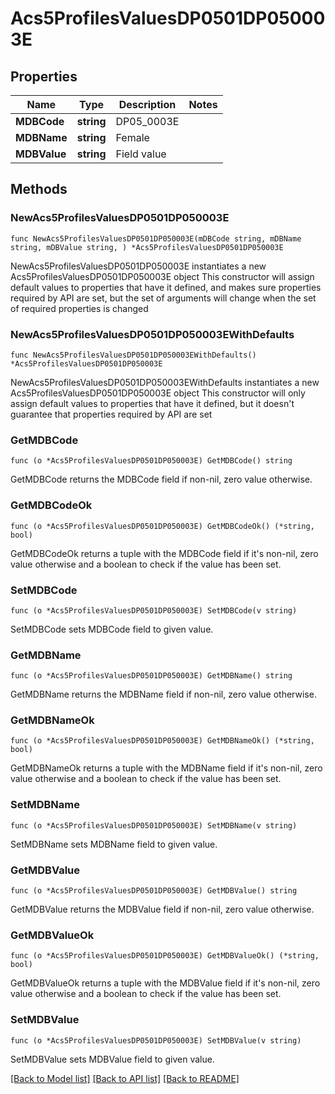 # Acs5ProfilesValuesDP0501DP050003E

## Properties

Name | Type | Description | Notes
------------ | ------------- | ------------- | -------------
**MDBCode** | **string** | DP05_0003E | 
**MDBName** | **string** | Female | 
**MDBValue** | **string** | Field value | 

## Methods

### NewAcs5ProfilesValuesDP0501DP050003E

`func NewAcs5ProfilesValuesDP0501DP050003E(mDBCode string, mDBName string, mDBValue string, ) *Acs5ProfilesValuesDP0501DP050003E`

NewAcs5ProfilesValuesDP0501DP050003E instantiates a new Acs5ProfilesValuesDP0501DP050003E object
This constructor will assign default values to properties that have it defined,
and makes sure properties required by API are set, but the set of arguments
will change when the set of required properties is changed

### NewAcs5ProfilesValuesDP0501DP050003EWithDefaults

`func NewAcs5ProfilesValuesDP0501DP050003EWithDefaults() *Acs5ProfilesValuesDP0501DP050003E`

NewAcs5ProfilesValuesDP0501DP050003EWithDefaults instantiates a new Acs5ProfilesValuesDP0501DP050003E object
This constructor will only assign default values to properties that have it defined,
but it doesn't guarantee that properties required by API are set

### GetMDBCode

`func (o *Acs5ProfilesValuesDP0501DP050003E) GetMDBCode() string`

GetMDBCode returns the MDBCode field if non-nil, zero value otherwise.

### GetMDBCodeOk

`func (o *Acs5ProfilesValuesDP0501DP050003E) GetMDBCodeOk() (*string, bool)`

GetMDBCodeOk returns a tuple with the MDBCode field if it's non-nil, zero value otherwise
and a boolean to check if the value has been set.

### SetMDBCode

`func (o *Acs5ProfilesValuesDP0501DP050003E) SetMDBCode(v string)`

SetMDBCode sets MDBCode field to given value.


### GetMDBName

`func (o *Acs5ProfilesValuesDP0501DP050003E) GetMDBName() string`

GetMDBName returns the MDBName field if non-nil, zero value otherwise.

### GetMDBNameOk

`func (o *Acs5ProfilesValuesDP0501DP050003E) GetMDBNameOk() (*string, bool)`

GetMDBNameOk returns a tuple with the MDBName field if it's non-nil, zero value otherwise
and a boolean to check if the value has been set.

### SetMDBName

`func (o *Acs5ProfilesValuesDP0501DP050003E) SetMDBName(v string)`

SetMDBName sets MDBName field to given value.


### GetMDBValue

`func (o *Acs5ProfilesValuesDP0501DP050003E) GetMDBValue() string`

GetMDBValue returns the MDBValue field if non-nil, zero value otherwise.

### GetMDBValueOk

`func (o *Acs5ProfilesValuesDP0501DP050003E) GetMDBValueOk() (*string, bool)`

GetMDBValueOk returns a tuple with the MDBValue field if it's non-nil, zero value otherwise
and a boolean to check if the value has been set.

### SetMDBValue

`func (o *Acs5ProfilesValuesDP0501DP050003E) SetMDBValue(v string)`

SetMDBValue sets MDBValue field to given value.



[[Back to Model list]](../README.md#documentation-for-models) [[Back to API list]](../README.md#documentation-for-api-endpoints) [[Back to README]](../README.md)


